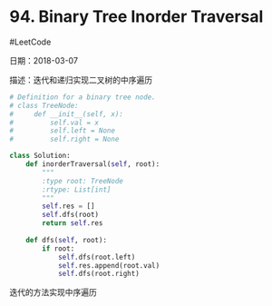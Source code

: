 # 94. Binary Tree Inorder Traversal
#LeetCode

日期：2018-03-07

描述：迭代和递归实现二叉树的中序遍历

```python
# Definition for a binary tree node.
# class TreeNode:
#     def __init__(self, x):
#         self.val = x
#         self.left = None
#         self.right = None

class Solution:
    def inorderTraversal(self, root):
        """
        :type root: TreeNode
        :rtype: List[int]
        """
        self.res = []
        self.dfs(root)
        return self.res
    
    def dfs(self, root):
        if root:
            self.dfs(root.left)
            self.res.append(root.val)
            self.dfs(root.right)

```

迭代的方法实现中序遍历

